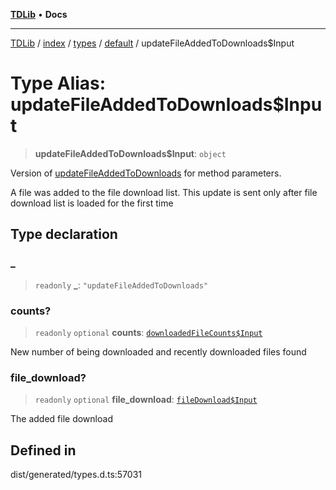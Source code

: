 [**TDLib**](../../../../../../README.md) • **Docs**

***

[TDLib](../../../../../../modules.md) / [index](../../../../../README.md) / [types](../../../README.md) / [default](../README.md) / updateFileAddedToDownloads$Input

# Type Alias: updateFileAddedToDownloads$Input

> **updateFileAddedToDownloads$Input**: `object`

Version of [updateFileAddedToDownloads](updateFileAddedToDownloads.md) for method parameters.

A file was added to the file download list. This update is sent only after file download list is loaded for the first time

## Type declaration

### \_

> `readonly` **\_**: `"updateFileAddedToDownloads"`

### counts?

> `readonly` `optional` **counts**: [`downloadedFileCounts$Input`](downloadedFileCounts$Input.md)

New number of being downloaded and recently downloaded files found

### file\_download?

> `readonly` `optional` **file\_download**: [`fileDownload$Input`](fileDownload$Input.md)

The added file download

## Defined in

dist/generated/types.d.ts:57031
